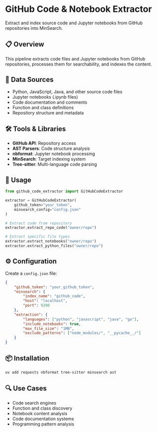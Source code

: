 # GitHub Code & Notebook Extractor

Extract and index source code and Jupyter notebooks from GitHub repositories into MinSearch.

## 📋 Overview

This pipeline extracts code files and Jupyter notebooks from GitHub repositories, processes them for searchability, and indexes the content.

## 🎯 Data Sources

- Python, JavaScript, Java, and other source code files
- Jupyter notebooks (.ipynb files)
- Code documentation and comments
- Function and class definitions
- Repository structure and metadata

## 🛠️ Tools & Libraries

- **GitHub API**: Repository access
- **AST Parsers**: Code structure analysis
- **nbformat**: Jupyter notebook processing
- **MinSearch**: Target indexing system
- **Tree-sitter**: Multi-language code parsing

## 🚀 Usage

```python
from github_code_extractor import GitHubCodeExtractor

extractor = GitHubCodeExtractor(
    github_token="your_token",
    minsearch_config="config.json"
)

# Extract code from repository
extractor.extract_repo_code("owner/repo")

# Extract specific file types
extractor.extract_notebooks("owner/repo")
extractor.extract_python_files("owner/repo")
```

## ⚙️ Configuration

Create a `config.json` file:

```json
{
    "github_token": "your_github_token",
    "minsearch": {
        "index_name": "github_code",
        "host": "localhost",
        "port": 9200
    },
    "extraction": {
        "languages": ["python", "javascript", "java", "go"],
        "include_notebooks": true,
        "max_file_size": "1MB",
        "exclude_patterns": ["node_modules/", "__pycache__/"]
    }
}
```

## 📦 Installation

```bash
uv add requests nbformat tree-sitter minsearch ast
```

## 🔍 Use Cases

- Code search engines
- Function and class discovery
- Notebook content analysis
- Code documentation systems
- Programming pattern analysis